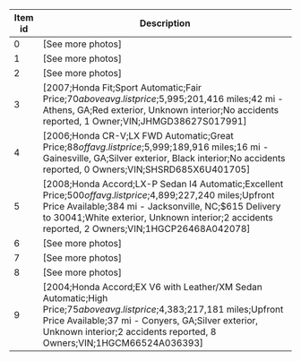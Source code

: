 | Item id | Description |
| -- | -- |
| 0 | [See more photos] |
| 1 | [See more photos] |
| 2 | [See more photos] |
| 3 | [2007;Honda Fit;Sport Automatic;Fair Price;$70 above avg. list price;$5,995;201,416 miles;42 mi - Athens, GA;Red exterior, Unknown interior;No accidents reported, 1 Owner;VIN;JHMGD38627S017991] |
| 4 | [2006;Honda CR-V;LX FWD Automatic;Great Price;$88 off avg. list price;$5,999;189,916 miles;16 mi - Gainesville, GA;Silver exterior, Black interior;No accidents reported, 0 Owners;VIN;SHSRD685X6U401705] |
| 5 | [2008;Honda Accord;LX-P Sedan I4 Automatic;Excellent Price;$500 off avg. list price;$4,899;227,240 miles;Upfront Price Available;384 mi - Jacksonville, NC;$615 Delivery to 30041;White exterior, Unknown interior;2 accidents reported, 2 Owners;VIN;1HGCP26468A042078] |
| 6 | [See more photos] |
| 7 | [See more photos] |
| 8 | [See more photos] |
| 9 | [2004;Honda Accord;EX V6 with Leather/XM Sedan Automatic;High Price;$75 above avg. list price;$4,383;217,181 miles;Upfront Price Available;37 mi - Conyers, GA;Silver exterior, Unknown interior;2 accidents reported, 8 Owners;VIN;1HGCM66524A036393] |
